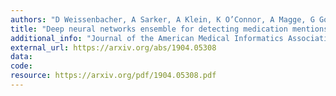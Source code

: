 ```yaml
---
authors: "D Weissenbacher, A Sarker, A Klein, K O’Connor, A Magge, G Gonzalez-Hernand"
title: "Deep neural networks ensemble for detecting medication mentions in tweets"
additional_info: "Journal of the American Medical Informatics Association. 2019 Sep 27" 
external_url: https://arxiv.org/abs/1904.05308
data: 
code:
resource: https://arxiv.org/pdf/1904.05308.pdf
---
```

